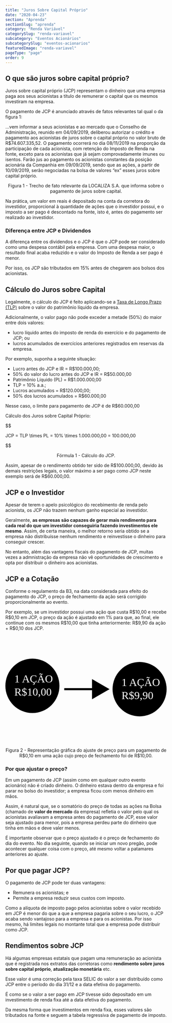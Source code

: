 ```yaml
---
title: "Juros Sobre Capital Próprio"
date: "2020-04-23"
section: "Aprenda"
sectionSlug: "aprenda"
category: "Renda Variável"
categorySlug: "renda-variavel"
subcategory: "Eventos Acionários"
subcategorySlug: "eventos-acionarios"
featuredImage: "renda-variavel"
pageType: "page"
order: 9
---
```


## O que são juros sobre capital próprio?

Juros sobre capital próprio (JCP) representam o dinheiro que uma empresa paga aos seus acionistas a título de remunerar o capital que os mesmos investiram na empresa.

O pagamento de JCP é anunciado através de fatos relevantes tal qual o da figura 1:

<div class="citacao" id="figura1">

...vem informar a seus acionistas e ao mercado que o Conselho de Administração, reunido em 04/09/2019, deliberou autorizar o crédito e pagamento aos acionistas de juros sobre o capital próprio no valor bruto de R$74.607.335,52. O pagamento ocorrerá no dia 08/11/2019 na proporção da participação de cada acionista, com retenção do Imposto de Renda na fonte, exceto para os acionistas que já sejam comprovadamente imunes ou isentos. Farão jus ao pagamento os acionistas constantes da posição acionária da Companhia em 09/09/2019, sendo que as ações, a partir de 10/09/2019, serão negociadas na bolsa de valores “ex” esses juros sobre capital próprio.

</div>

<p class="legenda" style="text-align:center;">Figura 1 - Trecho de fato relevante da LOCALIZA S.A. que informa sobre o pagamento de juros sobre capital.</p>


Na prática, um valor em reais é depositado na conta da corretora do investidor, proporcional à quantidade de ações que o investidor possui, e o imposto a ser pago é descontado na fonte, isto é, antes do pagamento ser realizado ao investidor.

### Diferença entre JCP e Dividendos

A diferença entre os dividendos e o JCP é que o JCP pode ser considerado como uma despesa contábil pela empresa. Com uma despesa maior, o resultado final acaba reduzido e o valor do Imposto de Renda a ser pago é menor.

Por isso, os JCP são tributados em 15% antes de chegarem aos bolsos dos acionistas.

## Cálculo do Juros sobre Capital

Legalmente, o cálculo do JCP é feito aplicando-se a [Taxa de Longo Prazo (TLP)](/enciclopedia/termos/t/taxa-de-longo-prazo) sobre o valor do patrimônio líquido da empresa.

Adicionalmente, o valor pago não pode exceder a metade (50%) do maior entre dois valores:

- lucro líquido antes do imposto de renda do exercício e do pagamento de JCP; ou
- lucros acumulados de exercícios anteriores registrados em reservas da empresa.

Por exemplo, suponha a seguinte situação:

- Lucro antes do JCP e IR = R\$100.000,00;
- 50% do valor do lucro antes do JCP e IR = R$50.000,00
- Patrimônio Líquido (PL) = R\$1.000.000,00
- TLP = 10% a.a.;
- Lucros acumulados = R\$120.000,00;
- 50% dos lucros acumulados = R\$60.000,00

Nesse caso, o limite para pagamento de JCP é de R\$60.000,00

Cálculo dos Juros sobre Capital Próprio:

$$

JCP = TLP \times PL = 10\% \times 1.000.000,00 = 100.000,00

$$

<p class="legenda" style="text-align:center">Fórmula 1 - Cálculo do JCP.</p>

Assim, apesar de o rendimento obtido ter sido de R\$100.000,00, devido às demais restrições legais, o valor máximo a ser pago como JCP neste exemplo será de R\$60.000,00.




## JCP e o Investidor

Apesar de terem o apelo psicológico do recebimento de renda pelo acionista, os JCP não trazem nenhum ganho especial ao investidor.

Geralmente, **as empresas são capazes de gerar mais rendimento para cada real do que um investidor conseguiria fazendo investimentos ele mesmo**. Assim, de certa maneira, o melhor retorno seria obtido se a empresa não distribuísse nenhum rendimento e reinvestisse o dinheiro para conseguir crescer.

No entanto, além das vantagens fiscais do pagamento de JCP, muitas vezes a admnistração da empresa não vê oportunidades de crescimento e opta por distribuir o dinheiro aos acionistas.


## JCP e a Cotação

Conforme o regulamento da B3, na data considerada para efeito do pagamento do JCP, o preço de fechamento da ação será corrigido proporcionalmente ao evento.

Por exemplo, se um investidor possui uma ação que custa R\$10,00 e recebe R\$0,10 em JCP, o preço da ação é ajustado em 1% para que, ao final, ele continue com os mesmos R\$10,00 que tinha anteriormente: R\$9,90 da ação + R\$0,10 dos JCP.

<div style="text-align:center;">

<svg viewBox="0 0 300 200" class="svg-vertical-limit" preserveAspectRatio="xMidYMax meet" id="figura2">
<style type="text/css">
	.st0dividendos{fill:#FFFFFF;}
	.st1dividendos{font-family:'MyriadPro-Regular';}
	.st2dividendos{font-size:20.3493px;}
	.st3dividendos{fill:none;}
</style>
<g>
	<ellipse cx="249.7" cy="100" rx="50.3" ry="50.6"/>
	<text transform="matrix(1 0 0 1 216.0309 93.7627)" class="st0dividendos st1dividendos st2dividendos">1 AÇÃO</text>
	<text transform="matrix(1 0 0 1 216.0309 118.1627)" class="st0dividendos st1dividendos st2dividendos">R$9,90</text>
</g>
<g>
	<ellipse cx="50.3" cy="93.8" rx="50.3" ry="50.6"/>
	<text transform="matrix(1 0 0 1 16.6309 87.5254)" class="st0dividendos st1dividendos st2dividendos">1 AÇÃO</text>
	<text transform="matrix(1 0 0 1 16.6309 111.9254)" class="st0dividendos st1dividendos st2dividendos">R$10,00</text>
</g>
<polygon points="193.8,100 161.2,81.2 161.2,98.1 109.5,98.1 109.5,101.9 161.2,101.9 161.2,118.8 "/>
<rect x="-25.3" y="452" class="st3dividendos" width="2.7" height="42.7"/>
</svg>

</div>


<p class="legenda" style="text-align:center;">Figura 2 - Representação gráfica do ajuste de preço para um pagamento de R$0,10 em uma ação cujo preço de fechamento foi de R$10,00.</p>

### Por que ajustar o preço?

Em um pagamento de JCP (assim como em qualquer outro evento acionário) não é criado dinheiro. O dinheiro estava dentro da empresa e foi parar no bolso do investidor; a empresa ficou com menos dinheiro em mãos.

Assim, é natural que, se o somatório do preço de todas as ações na Bolsa (chamado de **valor de mercado** da empresa) refletia o valor pelo qual os acionistas avaliavam a empresa antes do pagamento de JCP, esse valor seja ajustado para menor, pois a empresa perdeu parte do dinheiro que tinha em mãos e deve valer menos.

É importante observar que o preço ajustado é o preço de fechamento do dia do evento. No dia seguinte, quando se iniciar um novo pregão, pode acontecer qualquer coisa com o preço, até mesmo voltar a patamares anteriores ao ajuste.

## Por que pagar JCP?

O pagamento de JCP pode ter duas vantagens:

- Remunera os acionistas; e
- Permite a empresa reduzir seus custos com imposto.

Como a alíquota de imposto pago pelos acionistas sobre o valor recebido em JCP é menor do que a que a empresa pagaria sobre o seu lucro, o JCP acaba sendo vantajoso para a empresa e para os acionistas. Por isso mesmo, há limites legais no montante total que a empresa pode distribuir como JCP.

## Rendimentos sobre JCP

Há algumas empresas estatais que pagam uma remuneração ao acionista que é registrada nos extratos das corretoras como **rendimento sobre juros sobre capital próprio**, **atualização monetária** etc.

Esse valor é uma correção pela taxa SELIC do valor a ser distribuído como JCP entre o período do dia 31/12 e a data efetiva do pagamento.

É como se o valor a ser pago em JCP tivesse sido depositado em um investimento de renda fixa até a data efetiva do pagamento.

Da mesma forma que investimentos em renda fixa, esses valores são tributados na fonte e seguem a tabela regressiva de pagamento de imposto.

